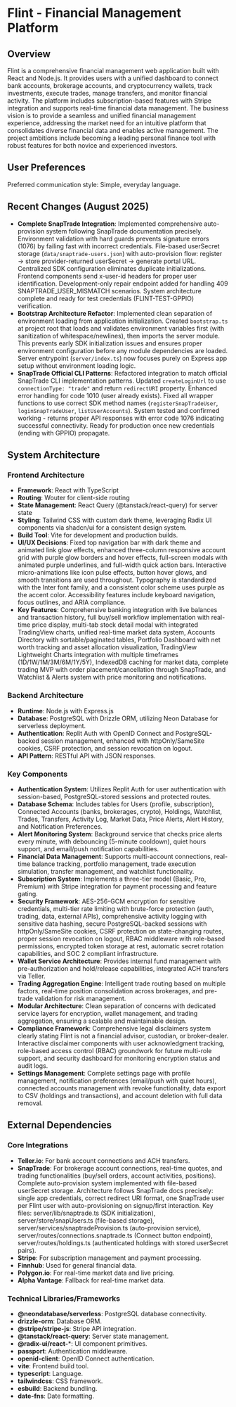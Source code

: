 # Flint - Financial Management Platform

## Overview
Flint is a comprehensive financial management web application built with React and Node.js. It provides users with a unified dashboard to connect bank accounts, brokerage accounts, and cryptocurrency wallets, track investments, execute trades, manage transfers, and monitor financial activity. The platform includes subscription-based features with Stripe integration and supports real-time financial data management. The business vision is to provide a seamless and unified financial management experience, addressing the market need for an intuitive platform that consolidates diverse financial data and enables active management. The project ambitions include becoming a leading personal finance tool with robust features for both novice and experienced investors.

## User Preferences
Preferred communication style: Simple, everyday language.

## Recent Changes (August 2025)
- **Complete SnapTrade Integration**: Implemented comprehensive auto-provision system following SnapTrade documentation precisely. Environment validation with hard guards prevents signature errors (1076) by failing fast with incorrect credentials. File-based userSecret storage (`data/snaptrade-users.json`) with auto-provision flow: register → store provider-returned userSecret → generate portal URL. Centralized SDK configuration eliminates duplicate initializations. Frontend components send x-user-id headers for proper user identification. Development-only repair endpoint added for handling 409 SNAPTRADE_USER_MISMATCH scenarios. System architecture complete and ready for test credentials (FLINT-TEST-GPPIO) verification.
- **Bootstrap Architecture Refactor**: Implemented clean separation of environment loading from application initialization. Created `bootstrap.ts` at project root that loads and validates environment variables first (with sanitization of whitespace/newlines), then imports the server module. This prevents early SDK initialization issues and ensures proper environment configuration before any module dependencies are loaded. Server entrypoint (`server/index.ts`) now focuses purely on Express app setup without environment loading logic.
- **SnapTrade Official CLI Patterns**: Refactored integration to match official SnapTrade CLI implementation patterns. Updated `createLoginUrl` to use `connectionType: "trade"` and return `redirectURI` property. Enhanced error handling for code 1010 (user already exists). Fixed all wrapper functions to use correct SDK method names (`registerSnapTradeUser`, `loginSnapTradeUser`, `listUserAccounts`). System tested and confirmed working - returns proper API responses with error code 1076 indicating successful connectivity. Ready for production once new credentials (ending with GPPIO) propagate.

## System Architecture

### Frontend Architecture
- **Framework**: React with TypeScript
- **Routing**: Wouter for client-side routing
- **State Management**: React Query (@tanstack/react-query) for server state
- **Styling**: Tailwind CSS with custom dark theme, leveraging Radix UI components via shadcn/ui for a consistent design system.
- **Build Tool**: Vite for development and production builds.
- **UI/UX Decisions**: Fixed top navigation bar with dark theme and animated link glow effects, enhanced three-column responsive account grid with purple glow borders and hover effects, full-screen modals with animated purple underlines, and full-width quick action bars. Interactive micro-animations like icon pulse effects, button hover glows, and smooth transitions are used throughout. Typography is standardized with the Inter font family, and a consistent color scheme uses purple as the accent color. Accessibility features include keyboard navigation, focus outlines, and ARIA compliance.
- **Key Features**: Comprehensive banking integration with live balances and transaction history, full buy/sell workflow implementation with real-time price display, multi-tab stock detail modal with integrated TradingView charts, unified real-time market data system, Accounts Directory with sortable/paginated tables, Portfolio Dashboard with net worth tracking and asset allocation visualization, TradingView Lightweight Charts integration with multiple timeframes (1D/1W/1M/3M/6M/1Y/5Y), IndexedDB caching for market data, complete trading MVP with order placement/cancellation through SnapTrade, and Watchlist & Alerts system with price monitoring and notifications.

### Backend Architecture
- **Runtime**: Node.js with Express.js
- **Database**: PostgreSQL with Drizzle ORM, utilizing Neon Database for serverless deployment.
- **Authentication**: Replit Auth with OpenID Connect and PostgreSQL-backed session management, enhanced with httpOnly/SameSite cookies, CSRF protection, and session revocation on logout.
- **API Pattern**: RESTful API with JSON responses.

### Key Components
- **Authentication System**: Utilizes Replit Auth for user authentication with session-based, PostgreSQL-stored sessions and protected routes.
- **Database Schema**: Includes tables for Users (profile, subscription), Connected Accounts (banks, brokerages, crypto), Holdings, Watchlist, Trades, Transfers, Activity Log, Market Data, Price Alerts, Alert History, and Notification Preferences.
- **Alert Monitoring System**: Background service that checks price alerts every minute, with debouncing (5-minute cooldown), quiet hours support, and email/push notification capabilities.
- **Financial Data Management**: Supports multi-account connections, real-time balance tracking, portfolio management, trade execution simulation, transfer management, and watchlist functionality.
- **Subscription System**: Implements a three-tier model (Basic, Pro, Premium) with Stripe integration for payment processing and feature gating.
- **Security Framework**: AES-256-GCM encryption for sensitive credentials, multi-tier rate limiting with brute-force protection (auth, trading, data, external APIs), comprehensive activity logging with sensitive data hashing, secure PostgreSQL-backed sessions with httpOnly/SameSite cookies, CSRF protection on state-changing routes, proper session revocation on logout, RBAC middleware with role-based permissions, encrypted token storage at rest, automatic secret rotation capabilities, and SOC 2 compliant infrastructure.
- **Wallet Service Architecture**: Provides internal fund management with pre-authorization and hold/release capabilities, integrated ACH transfers via Teller.
- **Trading Aggregation Engine**: Intelligent trade routing based on multiple factors, real-time position consolidation across brokerages, and pre-trade validation for risk management.
- **Modular Architecture**: Clean separation of concerns with dedicated service layers for encryption, wallet management, and trading aggregation, ensuring a scalable and maintainable design.
- **Compliance Framework**: Comprehensive legal disclaimers system clearly stating Flint is not a financial advisor, custodian, or broker-dealer. Interactive disclaimer components with user acknowledgment tracking, role-based access control (RBAC) groundwork for future multi-role support, and security dashboard for monitoring encryption status and audit logs.
- **Settings Management**: Complete settings page with profile management, notification preferences (email/push with quiet hours), connected accounts management with revoke functionality, data export to CSV (holdings and transactions), and account deletion with full data removal.

## External Dependencies

### Core Integrations
- **Teller.io**: For bank account connections and ACH transfers.
- **SnapTrade**: For brokerage account connections, real-time quotes, and trading functionalities (buy/sell orders, account activities, positions). Complete auto-provision system implemented with file-based userSecret storage. Architecture follows SnapTrade docs precisely: single app credentials, correct redirect URI format, one SnapTrade user per Flint user with auto-provisioning on signup/first interaction. Key files: server/lib/snaptrade.ts (SDK initialization), server/store/snapUsers.ts (file-based storage), server/services/snaptradeProvision.ts (auto-provision service), server/routes/connections.snaptrade.ts (Connect button endpoint), server/routes/holdings.ts (authenticated holdings with stored userSecret pairs).
- **Stripe**: For subscription management and payment processing.
- **Finnhub**: Used for general financial data.
- **Polygon.io**: For real-time market data and live pricing.
- **Alpha Vantage**: Fallback for real-time market data.

### Technical Libraries/Frameworks
- **@neondatabase/serverless**: PostgreSQL database connectivity.
- **drizzle-orm**: Database ORM.
- **@stripe/stripe-js**: Stripe API integration.
- **@tanstack/react-query**: Server state management.
- **@radix-ui/react-***: UI component primitives.
- **passport**: Authentication middleware.
- **openid-client**: OpenID Connect authentication.
- **vite**: Frontend build tool.
- **typescript**: Language.
- **tailwindcss**: CSS framework.
- **esbuild**: Backend bundling.
- **date-fns**: Date formatting.